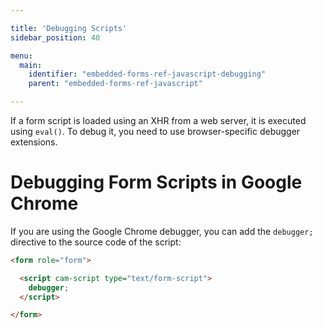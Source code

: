 ```yaml
---

title: 'Debugging Scripts'
sidebar_position: 40

menu:
  main:
    identifier: "embedded-forms-ref-javascript-debugging"
    parent: "embedded-forms-ref-javascript"

---
```


If a form script is loaded using an XHR from a web server, it is executed using `eval()`. 
To debug it, you need to use browser-specific debugger extensions.


# Debugging Form Scripts in Google Chrome

If you are using the Google Chrome debugger, you can add the `debugger;` directive to the source
code of the script:

```html
<form role="form">

  <script cam-script type="text/form-script">
    debugger;
  </script>

</form>
```
